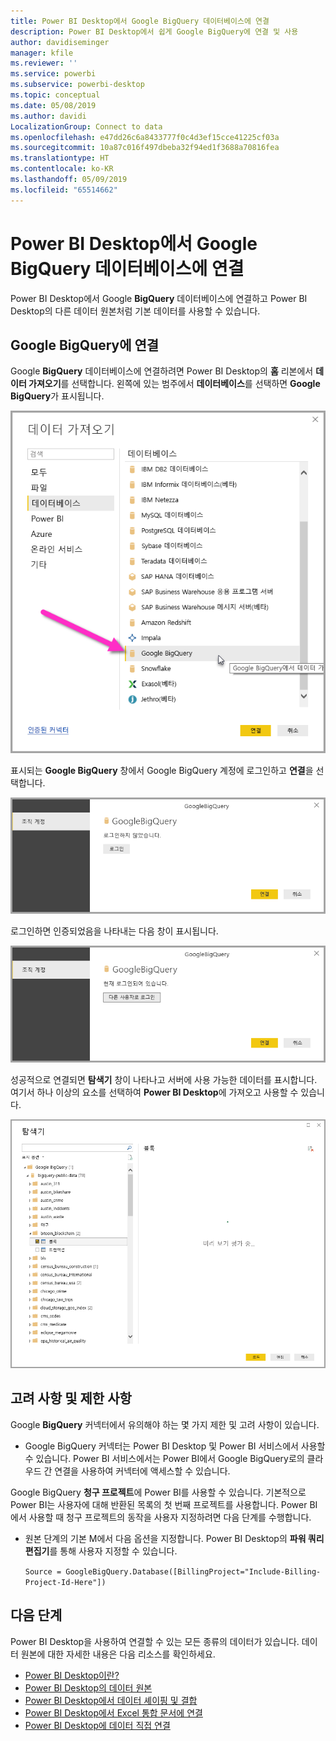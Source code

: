 ```yaml
---
title: Power BI Desktop에서 Google BigQuery 데이터베이스에 연결
description: Power BI Desktop에서 쉽게 Google BigQuery에 연결 및 사용
author: davidiseminger
manager: kfile
ms.reviewer: ''
ms.service: powerbi
ms.subservice: powerbi-desktop
ms.topic: conceptual
ms.date: 05/08/2019
ms.author: davidi
LocalizationGroup: Connect to data
ms.openlocfilehash: e47dd26c6a8433777f0c4d3ef15cce41225cf03a
ms.sourcegitcommit: 10a87c016f497dbeba32f94ed1f3688a70816fea
ms.translationtype: HT
ms.contentlocale: ko-KR
ms.lasthandoff: 05/09/2019
ms.locfileid: "65514662"
---
```

# <a name="connect-to-a-google-bigquery-database-in-power-bi-desktop"></a>Power BI Desktop에서 Google BigQuery 데이터베이스에 연결
Power BI Desktop에서 Google **BigQuery** 데이터베이스에 연결하고 Power BI Desktop의 다른 데이터 원본처럼 기본 데이터를 사용할 수 있습니다.

## <a name="connect-to-google-bigquery"></a>Google BigQuery에 연결
Google **BigQuery** 데이터베이스에 연결하려면 Power BI Desktop의 **홈** 리본에서 **데이터 가져오기**를 선택합니다. 왼쪽에 있는 범주에서 **데이터베이스**를 선택하면 **Google BigQuery**가 표시됩니다.

![Google BigQuery에 대한 데이터 가져오기 대화 상자](media/desktop-connect-bigquery/connect_bigquery_01.png)

표시되는 **Google BigQuery** 창에서 Google BigQuery 계정에 로그인하고 **연결**을 선택합니다.

![Google BigQuery에 로그인](media/desktop-connect-bigquery/connect_bigquery_02.png)

로그인하면 인증되었음을 나타내는 다음 창이 표시됩니다. 

![Google에 로그인됨](media/desktop-connect-bigquery/connect_bigquery_02b.png)

성공적으로 연결되면 **탐색기** 창이 나타나고 서버에 사용 가능한 데이터를 표시합니다. 여기서 하나 이상의 요소를 선택하여 **Power BI Desktop**에 가져오고 사용할 수 있습니다.

![Google BigQuery의 데이터](media/desktop-connect-bigquery/connect_bigquery_03.png)

## <a name="considerations-and-limitations"></a>고려 사항 및 제한 사항
Google **BigQuery** 커넥터에서 유의해야 하는 몇 가지 제한 및 고려 사항이 있습니다.

* Google BigQuery 커넥터는 Power BI Desktop 및 Power BI 서비스에서 사용할 수 있습니다. Power BI 서비스에서는 Power BI에서 Google BigQuery로의 클라우드 간 연결을 사용하여 커넥터에 액세스할 수 있습니다.

Google BigQuery **청구 프로젝트**에 Power BI를 사용할 수 있습니다. 기본적으로 Power BI는 사용자에 대해 반환된 목록의 첫 번째 프로젝트를 사용합니다. Power BI에서 사용할 때 청구 프로젝트의 동작을 사용자 지정하려면 다음 단계를 수행합니다.

 * 원본 단계의 기본 M에서 다음 옵션을 지정합니다. Power BI Desktop의 **파워 쿼리 편집기**를 통해 사용자 지정할 수 있습니다.

    ```Source = GoogleBigQuery.Database([BillingProject="Include-Billing-Project-Id-Here"])```

## <a name="next-steps"></a>다음 단계
Power BI Desktop을 사용하여 연결할 수 있는 모든 종류의 데이터가 있습니다. 데이터 원본에 대한 자세한 내용은 다음 리소스를 확인하세요.

* [Power BI Desktop이란?](desktop-what-is-desktop.md)
* [Power BI Desktop의 데이터 원본](desktop-data-sources.md)
* [Power BI Desktop에서 데이터 셰이핑 및 결합](desktop-shape-and-combine-data.md)
* [Power BI Desktop에서 Excel 통합 문서에 연결](desktop-connect-excel.md)   
* [Power BI Desktop에 데이터 직접 연결](desktop-enter-data-directly-into-desktop.md)   

